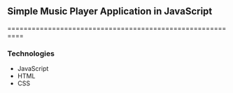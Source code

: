 ## **Simple Music Player Application in JavaScript**
==========================================================

### Technologies
- JavaScript
- HTML
- CSS
